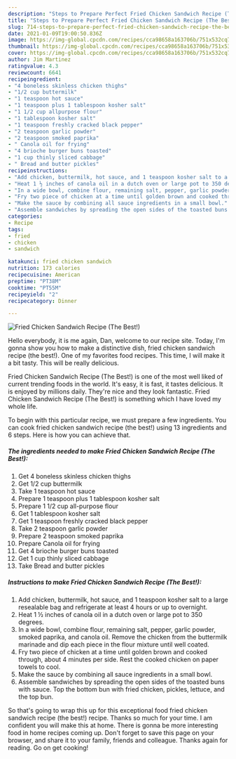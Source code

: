 ```yaml
---
description: "Steps to Prepare Perfect Fried Chicken Sandwich Recipe (The Best!)"
title: "Steps to Prepare Perfect Fried Chicken Sandwich Recipe (The Best!)"
slug: 714-steps-to-prepare-perfect-fried-chicken-sandwich-recipe-the-best
date: 2021-01-09T19:00:50.836Z
image: https://img-global.cpcdn.com/recipes/cca98658a163706b/751x532cq70/fried-chicken-sandwich-recipe-the-best-recipe-main-photo.jpg
thumbnail: https://img-global.cpcdn.com/recipes/cca98658a163706b/751x532cq70/fried-chicken-sandwich-recipe-the-best-recipe-main-photo.jpg
cover: https://img-global.cpcdn.com/recipes/cca98658a163706b/751x532cq70/fried-chicken-sandwich-recipe-the-best-recipe-main-photo.jpg
author: Jim Martinez
ratingvalue: 4.3
reviewcount: 6641
recipeingredient:
- "4 boneless skinless chicken thighs"
- "1/2 cup buttermilk"
- "1 teaspoon hot sauce"
- "1 teaspoon plus 1 tablespoon kosher salt"
- "1 1/2 cup allpurpose flour"
- "1 tablespoon kosher salt"
- "1 teaspoon freshly cracked black pepper"
- "2 teaspoon garlic powder"
- "2 teaspoon smoked paprika"
- " Canola oil for frying"
- "4 brioche burger buns toasted"
- "1 cup thinly sliced cabbage"
- " Bread and butter pickles"
recipeinstructions:
- "Add chicken, buttermilk, hot sauce, and 1 teaspoon kosher salt to a large resealable bag and refrigerate at least 4 hours or up to overnight."
- "Heat 1 ½ inches of canola oil in a dutch oven or large pot to 350 degrees."
- "In a wide bowl, combine flour, remaining salt, pepper, garlic powder, smoked paprika, and canola oil. Remove the chicken from the buttermilk marinade and dip each piece in the flour mixture until well coated."
- "Fry two piece of chicken at a time until golden brown and cooked through, about 4 minutes per side. Rest the cooked chicken on paper towels to cool."
- "Make the sauce by combining all sauce ingredients in a small bowl."
- "Assemble sandwiches by spreading the open sides of the toasted buns with sauce. Top the bottom bun with fried chicken, pickles, lettuce, and the top bun."
categories:
- Recipe
tags:
- fried
- chicken
- sandwich

katakunci: fried chicken sandwich 
nutrition: 173 calories
recipecuisine: American
preptime: "PT38M"
cooktime: "PT55M"
recipeyield: "2"
recipecategory: Dinner

---
```



![Fried Chicken Sandwich Recipe (The Best!)](https://img-global.cpcdn.com/recipes/cca98658a163706b/751x532cq70/fried-chicken-sandwich-recipe-the-best-recipe-main-photo.jpg)

Hello everybody, it is me again, Dan, welcome to our recipe site. Today, I'm gonna show you how to make a distinctive dish, fried chicken sandwich recipe (the best!). One of my favorites food recipes. This time, I will make it a bit tasty. This will be really delicious.

Fried Chicken Sandwich Recipe (The Best!) is one of the most well liked of current trending foods in the world. It's easy, it is fast, it tastes delicious. It is enjoyed by millions daily. They're nice and they look fantastic. Fried Chicken Sandwich Recipe (The Best!) is something which I have loved my whole life.




To begin with this particular recipe, we must prepare a few ingredients. You can cook fried chicken sandwich recipe (the best!) using 13 ingredients and 6 steps. Here is how you can achieve that.

<!--inarticleads1-->

##### The ingredients needed to make Fried Chicken Sandwich Recipe (The Best!):

1. Get 4 boneless skinless chicken thighs
1. Get 1/2 cup buttermilk
1. Take 1 teaspoon hot sauce
1. Prepare 1 teaspoon plus 1 tablespoon kosher salt
1. Prepare 1 1/2 cup all-purpose flour
1. Get 1 tablespoon kosher salt
1. Get 1 teaspoon freshly cracked black pepper
1. Take 2 teaspoon garlic powder
1. Prepare 2 teaspoon smoked paprika
1. Prepare  Canola oil for frying
1. Get 4 brioche burger buns toasted
1. Get 1 cup thinly sliced cabbage
1. Take  Bread and butter pickles




<!--inarticleads2-->

##### Instructions to make Fried Chicken Sandwich Recipe (The Best!):

1. Add chicken, buttermilk, hot sauce, and 1 teaspoon kosher salt to a large resealable bag and refrigerate at least 4 hours or up to overnight.
1. Heat 1 ½ inches of canola oil in a dutch oven or large pot to 350 degrees.
1. In a wide bowl, combine flour, remaining salt, pepper, garlic powder, smoked paprika, and canola oil. Remove the chicken from the buttermilk marinade and dip each piece in the flour mixture until well coated.
1. Fry two piece of chicken at a time until golden brown and cooked through, about 4 minutes per side. Rest the cooked chicken on paper towels to cool.
1. Make the sauce by combining all sauce ingredients in a small bowl.
1. Assemble sandwiches by spreading the open sides of the toasted buns with sauce. Top the bottom bun with fried chicken, pickles, lettuce, and the top bun.




So that's going to wrap this up for this exceptional food fried chicken sandwich recipe (the best!) recipe. Thanks so much for your time. I am confident you will make this at home. There is gonna be more interesting food in home recipes coming up. Don't forget to save this page on your browser, and share it to your family, friends and colleague. Thanks again for reading. Go on get cooking!
